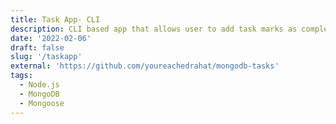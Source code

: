 ```yaml
---
title: Task App- CLI
description: CLI based app that allows user to add task marks as complete, this app was developed to make hands on mongoDB and mongoose.
date: '2022-02-06'
draft: false
slug: '/taskapp'
external: 'https://github.com/youreachedrahat/mongodb-tasks'
tags:
  - Node.js
  - MongoDB
  - Mongoose
---
```


